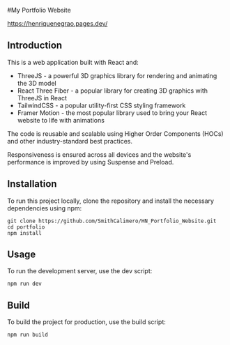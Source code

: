 #My Portfolio Website

https://henriquenegrao.pages.dev/

## Introduction

This is a web application built with React and:

- ThreeJS - a powerful 3D graphics library for rendering and animating the 3D model
- React Three Fiber - a popular library for creating 3D graphics with ThreeJS in React
- TailwindCSS - a popular utility-first CSS styling framework
- Framer Motion - the most popular library used to bring your React website to life with animations

The code is reusable and scalable using Higher Order Components (HOCs) and other industry-standard best practices.

Responsiveness is ensured across all devices and the website's performance is improved by using Suspense and Preload.

## Installation

To run this project locally, clone the repository and install the necessary dependencies using npm:

```
git clone https://github.com/SmithCalimero/HN_Portfolio_Website.git
cd portfolio
npm install
```

## Usage

To run the development server, use the dev script:

```
npm run dev
```

## Build

To build the project for production, use the build script:

```
npm run build
```
